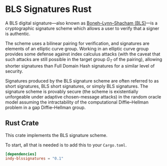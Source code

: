 # BLS Signatures Rust

A BLS digital signature—also known as [Boneh–Lynn–Shacham (BLS)]—is a
cryptographic signature scheme which allows a user to verify that a signer is
authentic.

[Boneh–Lynn–Shacham (BLS)]: https://www.semanticscholar.org/paper/Short-Signatures-from-the-Weil-Pairing-Boneh-Lynn/3c0c82f42172bc1da4acc36b656d12351bf53dae

The scheme uses a bilinear pairing for verification, and signatures are elements
of an elliptic curve group. Working in an elliptic curve group provides some
defense against index calculus attacks (with the caveat that such attacks are
still possible in the target group $G_{T}$ of the pairing), allowing shorter
signatures than Full Domain Hash signatures for a similar level of security.

Signatures produced by the BLS signature scheme are often referred to as short
signatures, BLS short signatures, or simply BLS signatures. The signature
scheme is provably secure (the scheme is existentially unforgeable under
adaptive chosen-message attacks) in the random oracle model assuming the
intractability of the computational Diffie–Hellman problem in a gap
Diffie–Hellman group.

## Rust Crate

This crate implements the BLS signature scheme.

To start, all that is needed is to add this to your `Cargo.toml`.

```toml
[dependencies]
indy-blssignatures = "0.1"
```
